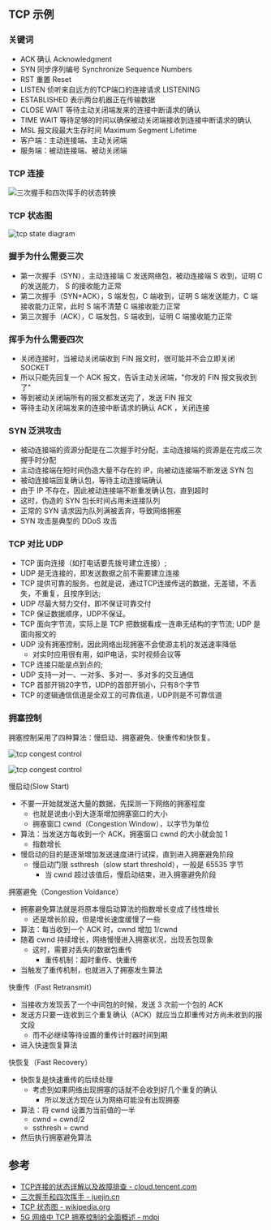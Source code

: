 ## TCP 示例

### 关键词

- ACK 确认 Acknowledgment
- SYN 同步序列编号 Synchronize Sequence Numbers
- RST 重置 Reset
- LISTEN 侦听来自远方的TCP端口的连接请求 LISTENING
- ESTABLISHED 表示两台机器正在传输数据
- CLOSE WAIT 等待主动关闭端发来的连接中断请求的确认
- TIME WAIT 等待足够的时间以确保被动关闭端接收到连接中断请求的确认
- MSL 报文段最大生存时间 Maximum Segment Lifetime
- 客户端：主动连接端、主动关闭端
- 服务端：被动连接端、被动关闭端

### TCP 连接

![三次握手和四次挥手的状态转换](../img/network-2020-05-22-21-50-40.png)

### TCP 状态图

![tcp state diagram](../img/tcp_state_diagram_fixed.svg.png)

### 握手为什么需要三次

- 第一次握手（SYN），主动连接端 C 发送网络包，被动连接端 S 收到，证明 C 的发送能力， S 的接收能力正常
- 第二次握手（SYN+ACK），S 端发包，C 端收到，证明 S 端发送能力，C 端接收能力正常，此时 S 端不清楚 C 端接收能力正常
- 第三次握手（ACK），C 端发包，S 端收到，证明 C 端接收能力正常

### 挥手为什么需要四次

- 关闭连接时，当被动关闭端收到 FIN 报文时，很可能并不会立即关闭 SOCKET
- 所以只能先回复一个 ACK 报文，告诉主动关闭端，"你发的 FIN 报文我收到了"
- 等到被动关闭端所有的报文都发送完了，发送 FIN 报文
- 等待主动关闭端发来的连接中断请求的确认 ACK ，关闭连接

### SYN 泛洪攻击

- 被动连接端的资源分配是在二次握手时分配，主动连接端的资源是在完成三次握手时分配
- 主动连接端在短时间伪造大量不存在的 IP，向被动连接端不断发送 SYN 包
- 被动连接端回复确认包，等待主动连接端确认
- 由于 IP 不存在，因此被动连接端不断重发确认包，直到超时
- 这时，伪造的 SYN 包长时间占用未连接队列
- 正常的 SYN 请求因为队列满被丢弃，导致网络拥塞
- SYN 攻击是典型的 DDoS 攻击

### TCP 对比 UDP

- TCP 面向连接（如打电话要先拨号建立连接）;
- UDP 是无连接的，即发送数据之前不需要建立连接
- TCP 提供可靠的服务。也就是说，通过TCP连接传送的数据，无差错，不丢失，不重复，且按序到达;
- UDP 尽最大努力交付，即不保证可靠交付
- TCP 保证数据顺序，UDP不保证。
- TCP 面向字节流，实际上是 TCP 把数据看成一连串无结构的字节流; UDP 是面向报文的
- UDP 没有拥塞控制，因此网络出现拥塞不会使源主机的发送速率降低
  - 对实时应用很有用，如IP电话，实时视频会议等
- TCP 连接只能是点到点的;
- UDP 支持一对一、一对多、多对一、多对多的交互通信
- TCP 首部开销20字节，UDP的首部开销小，只有8个字节
- TCP 的逻辑通信信道是全双工的可靠信道，UDP则是不可靠信道

### 拥塞控制

拥塞控制采用了四种算法：慢启动、拥塞避免、快重传和快恢复。

![tcp congest control](../img/tcp-congest-1-220616.png)

![tcp congest control](../img/tcp-congest-2-220616.png)


慢启动(Slow Start)

- 不要一开始就发送大量的数据，先探测一下网络的拥塞程度
  - 也就是说由小到大逐渐增加拥塞窗口的大小
  - 拥塞窗口 cwnd（Congestion Window），以字节为单位
- 算法：当发送方每收到一个 ACK，拥塞窗口 cwnd 的大小就会加 1
  - 指数增长
- 慢启动的目的是逐渐增加发送速度进行试探，直到进入拥塞避免阶段
  - 慢启动门限 ssthresh（slow start threshold），一般是 65535 字节
    - 当 cwnd 超过该值后，慢启动结束，进入拥塞避免阶段


拥塞避免（Congestion Voidance）

- 拥塞避免算法就是将原本慢启动算法的指数增长变成了线性增长
  - 还是增长阶段，但是增长速度缓慢了一些
- 算法：每当收到一个 ACK 时，cwnd 增加 1/cwnd
- 随着 cwnd 持续增长，网络慢慢进入拥塞状况，出现丢包现象
  - 这时，需要对丢失的数据包重传
    - 重传机制：超时重传、快重传
- 当触发了重传机制，也就进入了拥塞发生算法


快重传（Fast Retransmit）

- 当接收方发现丢了一个中间包的时候，发送 3 次前一个包的 ACK
- 发送方只要一连收到三个重复确认（ACK）就应当立即重传对方尚未收到的报文段
  - 而不必继续等待设置的重传计时器时间到期
- 进入快速恢复算法


快恢复（Fast Recovery）

- 快恢复是快速重传的后续处理
  - 考虑到如果网络出现拥塞的话就不会收到好几个重复的确认
    - 所以发送方现在认为网络可能没有出现拥塞
- 算法：将 cwnd 设置为当前值的一半
  - cwnd = cwnd/2
  - ssthresh = cwnd
- 然后执行拥塞避免算法


## 参考

- [TCP连接的状态详解以及故障排查 - cloud.tencent.com](https://cloud.tencent.com/developer/article/1347046)
- [三次握手和四次挥手 - juejin.cn](https://juejin.cn/post/6844903958624878606)
- [TCP 状态图 - wikipedia.org](https://en.wikipedia.org/wiki/File:Tcp_state_diagram.png)
- [5G 网络中 TCP 拥塞控制的全面概述 - mdpi ](https://www.mdpi.com/1424-8220/21/13/4510)